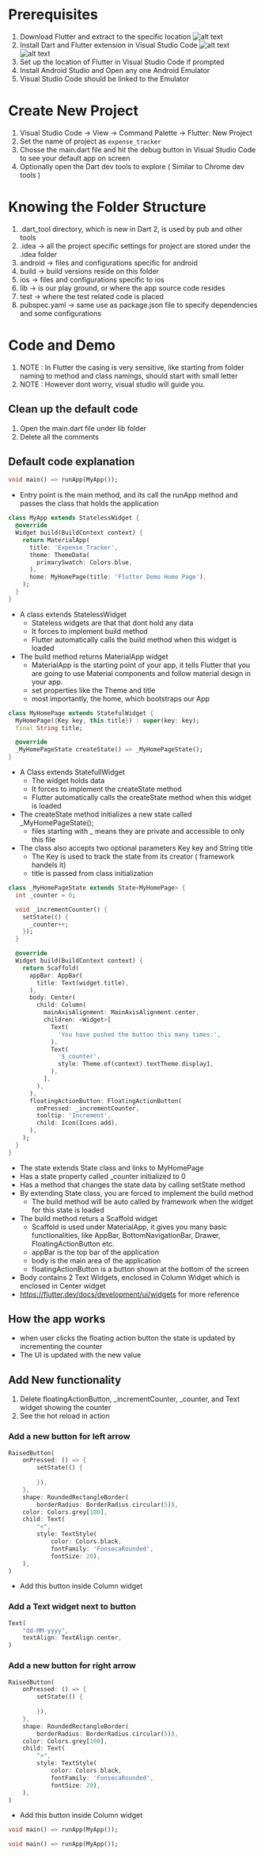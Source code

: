 # Prerequisites

1. Download Flutter and extract to the specific location
![alt text](https://github.com/inianantony/expense_tracker/blob/master/readme_images/fultter_path.png)
2. Install Dart and Flutter extension in Visual Studio Code
![alt text](https://github.com/inianantony/expense_tracker/blob/master/readme_images/dart_ext.png)
![alt text](https://github.com/inianantony/expense_tracker/blob/master/readme_images/flutter_ext.png)
3. Set up the location of Flutter in Visual Studio Code if prompted
4. Install Android Studio and Open any one Android Emulator
5. Visual Studio Code should be linked to the Emulator

# Create New Project

1. Visual Studio Code -> View -> Command Palette -> Flutter: New Project
2. Set the name of project as `expense_tracker`
3. Chosse the main.dart file and hit the debug button in Visual Studio Code to see your default app on screen
4. Optionally open the Dart dev tools to explore ( Similar to Chrome dev tools )

# Knowing the Folder Structure

1. .dart_tool directory, which is new in Dart 2, is used by pub and other tools
2. .idea -> all the project specific settings for project are stored under the .idea folder
3. android -> files and configurations specific for android
4. build -> build versions reside on this folder
5. ios -> files and configurations specific to ios
6. lib -> is our play ground, or where the app source code resides
6. test -> where the test related code is placed
7. pubspec.yaml -> same use as package.json file to specify dependencies and some configurations

# Code and Demo

1. NOTE : In Flutter the casing is very sensitive, like starting from folder naming to method and class namings, should start with small letter
2. NOTE : However dont worry, visual studio will guide you.

## Clean up the default code

1. Open the main.dart file under lib folder
2. Delete all the comments

## Default code explanation

```dart
void main() => runApp(MyApp());
``` 
- Entry point is the main method, and its call the runApp method and passes the class that holds the application

```dart
class MyApp extends StatelessWidget {
  @override
  Widget build(BuildContext context) {
    return MaterialApp(
      title: 'Expense_Tracker',
      theme: ThemeData(
        primarySwatch: Colors.blue,
      ),
      home: MyHomePage(title: 'Flutter Demo Home Page'),
    );
  }
}
``` 
- A class extends StatelessWidget
    - Stateless widgets are that that dont hold any data
    - It forces to implement build method
    - Flutter automatically calls the build method when this widget is loaded
- The build method returns MaterialApp widget
    - MaterialApp is the starting point of your app, it tells Flutter that you are going to use Material components and follow material design in your app.
    - set properties like the Theme and title
    - most importantly, the home, which bootstraps our App

```dart
class MyHomePage extends StatefulWidget {
  MyHomePage({Key key, this.title}) : super(key: key);
  final String title;

  @override
  _MyHomePageState createState() => _MyHomePageState();
}
``` 
- A Class extends StatefullWidget
    - The widget holds data
    - It forces to implement the createState method
    - Flutter automatically calls the createState method when this widget is loaded
- The createState method initializes a new state called _MyHomePageState();
    - files starting with _ means they are private and accessible to only this file
- The class also accepts two optional parameters Key key and String title
    - The Key is used to track the state from its creator ( framework handels it)
    - title is passed from class initialization

```dart
class _MyHomePageState extends State<MyHomePage> {
  int _counter = 0;

  void _incrementCounter() {
    setState(() {
      _counter++;
    });
  }

  @override
  Widget build(BuildContext context) {
    return Scaffold(
      appBar: AppBar(
        title: Text(widget.title),
      ),
      body: Center(
        child: Column(
          mainAxisAlignment: MainAxisAlignment.center,
          children: <Widget>[
            Text(
              'You have pushed the button this many times:',
            ),
            Text(
              '$_counter',
              style: Theme.of(context).textTheme.display1,
            ),
          ],
        ),
      ),
      floatingActionButton: FloatingActionButton(
        onPressed: _incrementCounter,
        tooltip: 'Increment',
        child: Icon(Icons.add),
      ),
    );
  }
}
``` 
- The state extends State class and links to MyHomePage
- Has a state property called _counter initialized to 0
- Has a method that changes the state data by calling setState method
- By extending State class, you are forced to implement the build method
    - The build method will be auto called by framework when the widget for this state is loaded
- The build method returs a Scaffold widget
    - Scaffold is used under MaterialApp, it gives you many basic functionalities, like AppBar, BottomNavigationBar, Drawer, FloatingActionButton etc.
    - appBar is the top bar of the application
    - body is the main area of the application
    - floatingActionButton is a button shown at the bottom of the screen
- Body contains 2 Text Widgets, enclosed in Column Widget which is enclosed in Center widget
- https://flutter.dev/docs/development/ui/widgets for more reference

## How the app works

- when user clicks the floating action button the state is updated by incrementing the counter
- The UI is updated with the new value


## Add New functionality

1. Delete floatingActionButton, _incrementCounter, _counter, and Text widget showing the counter
2. See the hot reload in action

### Add a new button for left arrow

```dart
RaisedButton(
    onPressed: () => {
        setState(() {
        
        }),
    },
    shape: RoundedRectangleBorder(
        borderRadius: BorderRadius.circular(5)),
    color: Colors.grey[100],
    child: Text(
        "<",
        style: TextStyle(
            color: Colors.black,
            fontFamily: 'FonsecaRounded',
            fontSize: 20),
    ),
)
``` 
- Add this button inside Column widget

### Add a Text widget next to button

```dart
Text(
    "dd-MM-yyyy",
    textAlign: TextAlign.center,
)
```


### Add a new button for right arrow

```dart
RaisedButton(
    onPressed: () => {
        setState(() {
        
        }),
    },
    shape: RoundedRectangleBorder(
        borderRadius: BorderRadius.circular(5)),
    color: Colors.grey[100],
    child: Text(
        ">",
        style: TextStyle(
            color: Colors.black,
            fontFamily: 'FonsecaRounded',
            fontSize: 20),
    ),
)
``` 
- Add this button inside Column widget





```dart
void main() => runApp(MyApp());
``` 

```dart
void main() => runApp(MyApp());
``` 